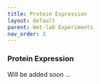 ```yaml
---
title: Protein Expression
layout: default
parent: Wet-lab Experiments
nav_order: 3
---
```


### Protein Expression
Will be added soon ...
